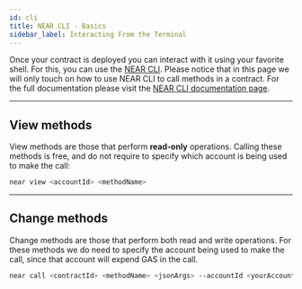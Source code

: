 ```yaml
---
id: cli
title: NEAR CLI - Basics
sidebar_label: Interacting From the Terminal
---
```


Once your contract is deployed you can interact with it using your favorite shell. For this, you can use the [NEAR CLI](../../4.tools/cli.md).
Please notice that in this page we will only touch on how to use NEAR CLI to call methods in a contract. For the full documentation please visit the
[NEAR CLI documentation page](../../4.tools/cli.md).

---

## View methods
View methods are those that perform **read-only** operations. Calling these methods is free, and do not require to specify which account is being used to make the call:

```bash
near view <accountId> <methodName>
```

<hr class="subsection" />

## Change methods
Change methods are those that perform both read and write operations. For these methods we do need to specify the account being used to make the call,
since that account will expend GAS in the call.

```bash
near call <contractId> <methodName> <jsonArgs> --accountId <yourAccount> [--attachDeposit <amount>] [--gas <GAS>]
```